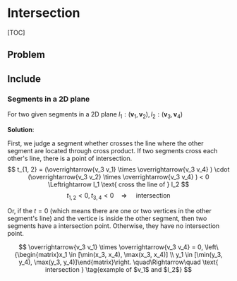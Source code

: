 # Intersection

[TOC]

## Problem

## Include


### Segments in a 2D plane 

For two given segments in a 2D plane $l_1: (\boldsymbol v_1, \boldsymbol v_2), l_2: (\boldsymbol v_3, \boldsymbol v_4)$

**Solution**:

First, we judge a segment whether crosses the line where the other segment are located through cross product. If two segments cross each other's line, there is a point of intersection.
$$
t_{1, 2} = (\overrightarrow{v_3 v_1} \times \overrightarrow{v_3 v_4} ) \cdot (\overrightarrow{v_3 v_2} \times \overrightarrow{v_3 v_4} ) < 0 \Leftrightarrow l_1 \text{ cross the line of } l_2
$$
$$
t_{1, 2} < 0, t_{3, 4} <  0 \quad\Rightarrow\quad \text{ intersection }
$$

Or, if the $t = 0$ (which means there are one or two vertices in the other segment's line) and the vertice is inside the other segment, then two segments have a intersection point. Otherwise, they have no intersection point.

$$
\overrightarrow{v_3 v_1} \times \overrightarrow{v_3 v_4} = 0, \left\{\begin{matrix}x_1 \in [\min(x_3, x_4), \max(x_3, x_4)] \\ y_1 \in [\min(y_3, y_4), \max(y_3, y_4)]\end{matrix}\right. \quad\Rightarrow\quad \text{ intersection }  \tag{example of $v_1$ and $l_2$}
$$